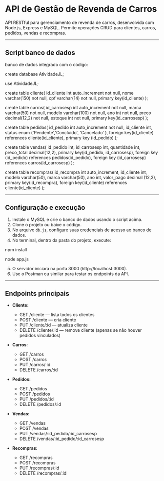 # API de Gestão de Revenda de Carros

API RESTful para gerenciamento de revenda de carros, desenvolvida com Node.js, Express e MySQL. Permite operações CRUD para clientes, carros, pedidos, vendas e recompras.

---

## Script banco de dados 

banco de dados integrado com o código:

create database AtividadeJL;

use AtividadeJL;

create table cliente(
id_cliente int auto_increment not null,
nome varchar(150) not null,
cpf varchar(14) not null,
primary key(id_cliente)
);


create table carros(
id_carrosesp int auto_increment not null,
marca varchar(50) not null,
modelo varchar(100) not null,
ano int not null,
preco decimal(12,2) not null,
estoque int not null,
primary key(id_carrosesp)
);


create table pedidos(
id_pedido int auto_increment not null,
id_cliente int,
status enum ('Pendente','Concluído', 'Cancelado' ),
foreign key(id_cliente) references cliente(id_cliente),
primary key (id_pedido)
);


create table vendas(
id_pedido int,
id_carrosesp int,
quantidade int,
preco_total decimal(12,2),
primary key(id_pedido, id_carrosesp),
foreign key (id_pedido) references pedidos(id_pedido),
foreign key (id_carrosesp) references carros(id_carrosesp)
);


create table recompras(
id_recompra int auto_increment,
id_cliente int,
modelo varchar(50),
marca varchar(50),
ano int,
valor_pago decimal (12,2),
primary key(id_recompra),
foreign key(id_cliente) references cliente(id_cliente)
);



---

## Configuração e execução

1. Instale o MySQL e crie o banco de dados usando o script acima.  
2. Clone o projeto ou baixe o código.  
3. No arquivo `db.js`, configure suas credenciais de acesso ao banco de dados.  
4. No terminal, dentro da pasta do projeto, execute:

npm install

node app.js


5. O servidor iniciará na porta 3000 (http://localhost:3000).  
6. Use o Postman ou similar para testar os endpoints da API.

---

## Endpoints principais

- **Cliente:**  
  - GET /cliente — lista todos os clientes  
  - POST /cliente — cria cliente  
  - PUT /cliente/:id — atualiza cliente  
  - DELETE /cliente/:id — remove cliente (apenas se não houver pedidos vinculados)

- **Carros:**  
  - GET /carros  
  - POST /carros  
  - PUT /carros/:id  
  - DELETE /carros/:id

- **Pedidos:**  
  - GET /pedidos  
  - POST /pedidos  
  - PUT /pedidos/:id  
  - DELETE /pedidos/:id

- **Vendas:**  
  - GET /vendas  
  - POST /vendas  
  - PUT /vendas/:id_pedido/:id_carrosesp  
  - DELETE /vendas/:id_pedido/:id_carrosesp

- **Recompras:**  
  - GET /recompras  
  - POST /recompras  
  - PUT /recompras/:id  
  - DELETE /recompras/:id
